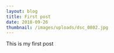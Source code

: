 ```yaml
---
layout: blog
title: First post
date: 2018-09-26
thumbnail: /images/uploads/dsc_0802.jpg
---
```

This is my first post
